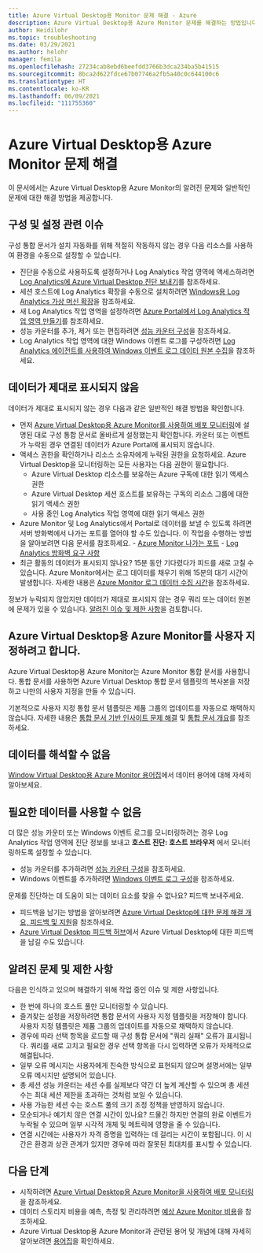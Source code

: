 ```yaml
---
title: Azure Virtual Desktop용 Monitor 문제 해결 - Azure
description: Azure Virtual Desktop용 Azure Monitor 문제를 해결하는 방법입니다.
author: Heidilohr
ms.topic: troubleshooting
ms.date: 03/29/2021
ms.author: helohr
manager: femila
ms.openlocfilehash: 27234cab8ebd6beefdd3766b3dca234ba5b41515
ms.sourcegitcommit: 8bca2d622fdce67b07746a2fb5a40c0c644100c6
ms.translationtype: HT
ms.contentlocale: ko-KR
ms.lasthandoff: 06/09/2021
ms.locfileid: "111755360"
---
```

# <a name="troubleshoot-azure-monitor-for-azure-virtual-desktop"></a>Azure Virtual Desktop용 Azure Monitor 문제 해결

이 문서에서는 Azure Virtual Desktop용 Azure Monitor의 알려진 문제와 일반적인 문제에 대한 해결 방법을 제공합니다.

## <a name="issues-with-configuration-and-setup"></a>구성 및 설정 관련 이슈

구성 통합 문서가 설치 자동화를 위해 적절히 작동하지 않는 경우 다음 리소스를 사용하여 환경을 수동으로 설정할 수 있습니다.

- 진단을 수동으로 사용하도록 설정하거나 Log Analytics 작업 영역에 액세스하려면 [Log Analytics에 Azure Virtual Desktop 진단 보내기](diagnostics-log-analytics.md)를 참조하세요.
- 세션 호스트에 Log Analytics 확장을 수동으로 설치하려면 [Windows용 Log Analytics 가상 머신 확장](../virtual-machines/extensions/oms-windows.md)을 참조하세요.
- 새 Log Analytics 작업 영역을 설정하려면 [Azure Portal에서 Log Analytics 작업 영역 만들기](../azure-monitor/logs/quick-create-workspace.md)를 참조하세요.
- 성능 카운터를 추가, 제거 또는 편집하려면 [성능 카운터 구성](../azure-monitor/agents/data-sources-performance-counters.md)을 참조하세요.
- Log Analytics 작업 영역에 대한 Windows 이벤트 로그를 구성하려면 [Log Analytics 에이전트를 사용하여 Windows 이벤트 로그 데이터 원본 수집](../azure-monitor/agents/data-sources-windows-events.md)을 참조하세요.

## <a name="my-data-isnt-displaying-properly"></a>데이터가 제대로 표시되지 않음

데이터가 제대로 표시되지 않는 경우 다음과 같은 일반적인 해결 방법을 확인합니다.

- 먼저 [Azure Virtual Desktop용 Azure Monitor를 사용하여 배포 모니터링](azure-monitor.md)에 설명된 대로 구성 통합 문서로 올바르게 설정했는지 확인합니다. 카운터 또는 이벤트가 누락된 경우 연결된 데이터가 Azure Portal에 표시되지 않습니다.
- 액세스 권한을 확인하거나 리소스 소유자에게 누락된 권한을 요청하세요. Azure Virtual Desktop을 모니터링하는 모든 사용자는 다음 권한이 필요합니다.
    - Azure Virtual Desktop 리소스를 보유하는 Azure 구독에 대한 읽기 액세스 권한
    - Azure Virtual Desktop 세션 호스트를 보유하는 구독의 리소스 그룹에 대한 읽기 액세스 권한 
    - 사용 중인 Log Analytics 작업 영역에 대한 읽기 액세스 권한
- Azure Monitor 및 Log Analytics에서 Portal로 데이터를 보낼 수 있도록 하려면 서버 방화벽에서 나가는 포트를 열어야 할 수도 있습니다. 이 작업을 수행하는 방법을 알아보려면 다음 문서를 참조하세요.
      - [Azure Monitor 나가는 포트](../azure-monitor/app/ip-addresses.md)
      - [Log Analytics 방화벽 요구 사항](../azure-monitor/agents/log-analytics-agent.md#firewall-requirements) 
- 최근 활동의 데이터가 표시되지 않나요? 15분 동안 기다렸다가 피드를 새로 고칠 수 있습니다. Azure Monitor에서는 로그 데이터를 채우기 위해 15분의 대기 시간이 발생합니다. 자세한 내용은 [Azure Monitor 로그 데이터 수집 시간](../azure-monitor/logs/data-ingestion-time.md)을 참조하세요.

정보가 누락되지 않았지만 데이터가 제대로 표시되지 않는 경우 쿼리 또는 데이터 원본에 문제가 있을 수 있습니다. [알려진 이슈 및 제한 사항](#known-issues-and-limitations)을 검토합니다. 

## <a name="i-want-to-customize-azure-monitor-for-azure-virtual-desktop"></a>Azure Virtual Desktop용 Azure Monitor를 사용자 지정하려고 합니다.

Azure Virtual Desktop용 Azure Monitor는 Azure Monitor 통합 문서를 사용합니다. 통합 문서를 사용하면 Azure Virtual Desktop 통합 문서 템플릿의 복사본을 저장하고 나만의 사용자 지정을 만들 수 있습니다.

기본적으로 사용자 지정 통합 문서 템플릿은 제품 그룹의 업데이트를 자동으로 채택하지 않습니다. 자세한 내용은 [통합 문서 기반 인사이트 문제 해결](../azure-monitor/insights/troubleshoot-workbooks.md) 및 [통합 문서 개요](../azure-monitor/visualize/workbooks-overview.md)를 참조하세요.

## <a name="i-cant-interpret-the-data"></a>데이터를 해석할 수 없음

[Window Virtual Desktop용 Azure Monitor 용어집](azure-monitor-glossary.md)에서 데이터 용어에 대해 자세히 알아보세요.

## <a name="the-data-i-need-isnt-available"></a>필요한 데이터를 사용할 수 없음

더 많은 성능 카운터 또는 Windows 이벤트 로그를 모니터링하려는 경우 Log Analytics 작업 영역에 진단 정보를 보내고 **호스트 진단: 호스트 브라우저** 에서 모니터링하도록 설정할 수 있습니다. 

- 성능 카운터를 추가하려면 [성능 카운터 구성](../azure-monitor/agents/data-sources-performance-counters.md#configuring-performance-counters)을 참조하세요.
- Windows 이벤트를 추가하려면 [Windows 이벤트 로그 구성](../azure-monitor/agents/data-sources-windows-events.md#configuring-windows-event-logs)을 참조하세요.

문제를 진단하는 데 도움이 되는 데이터 요소를 찾을 수 없나요? 피드백 보내주세요.

- 피드백을 남기는 방법을 알아보려면 [Azure Virtual Desktop에 대한 문제 해결 개요, 피드백 및 지원](troubleshoot-set-up-overview.md)을 참조하세요.
- [Azure Virtual Desktop 피드백 허브](https://support.microsoft.com/help/4021566/windows-10-send-feedback-to-microsoft-with-feedback-hub-app)에서 Azure Virtual Desktop에 대한 피드백을 남길 수도 있습니다.

## <a name="known-issues-and-limitations"></a>알려진 문제 및 제한 사항

다음은 인식하고 있으며 해결하기 위해 작업 중인 이슈 및 제한 사항입니다.

- 한 번에 하나의 호스트 풀만 모니터링할 수 있습니다. 
- 즐겨찾는 설정을 저장하려면 통합 문서의 사용자 지정 템플릿을 저장해야 합니다. 사용자 지정 템플릿은 제품 그룹의 업데이트를 자동으로 채택하지 않습니다.
- 경우에 따라 선택 항목을 로드할 때 구성 통합 문서에 "쿼리 실패" 오류가 표시됩니다. 쿼리를 새로 고치고 필요한 경우 선택 항목을 다시 입력하면 오류가 자체적으로 해결됩니다. 
- 일부 오류 메시지는 사용자에게 친숙한 방식으로 표현되지 않으며 설명서에는 일부 오류 메시지만 설명되어 있습니다.
- 총 세션 성능 카운터는 세션 수를 실제보다 약간 더 높게 계산할 수 있으며 총 세션 수는 최대 세션 제한을 초과하는 것처럼 보일 수 있습니다.
- 사용 가능한 세션 수는 호스트 풀의 크기 조정 정책을 반영하지 않습니다.   
- 모순되거나 예기치 않은 연결 시간이 있나요? 드물긴 하지만 연결의 완료 이벤트가 누락될 수 있으며 일부 시각적 개체 및 메트릭에 영향을 줄 수 있습니다.
- 연결 시간에는 사용자가 자격 증명을 입력하는 데 걸리는 시간이 포함됩니다. 이 시간은 환경과 상관 관계가 있지만 경우에 따라 잘못된 최대치를 표시할 수 있습니다. 
    

## <a name="next-steps"></a>다음 단계

- 시작하려면 [Azure Virtual Desktop용 Azure Monitor을 사용하여 배포 모니터링](azure-monitor.md)을 참조하세요.
- 데이터 스토리지 비용을 예측, 측정 및 관리하려면 [예상 Azure Monitor 비용](azure-monitor-costs.md)을 참조하세요.
- Azure Virtual Desktop용 Azure Monitor과 관련된 용어 및 개념에 대해 자세히 알아보려면 [용어집](azure-monitor-glossary.md)을 확인하세요.
